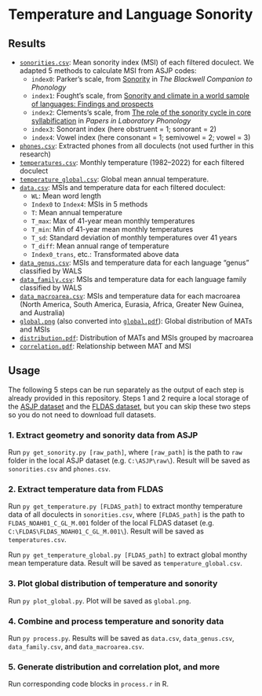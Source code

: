 # Temperature and Language Sonority

## Results

- [`sonorities.csv`](sonorities.csv): Mean sonority index (MSI) of each filtered doculect. We adapted 5 methods to calculate MSI from ASJP codes:
  - `index0`: Parker’s scale, from [Sonority](https://doi.org/10.1002/9781444335262.wbctp0049) in *The Blackwell Companion to Phonology*
  - `index1`: Fought’s scale, from [Sonority and climate in a world sample of languages: Findings and prospects](https://doi.org/10.1177/1069397103259439)
  - `index2`: Clements’s scale, from [The role of the sonority cycle in core syllabification](https://doi.org/10.1017/cbo9780511627736.017) in *Papers in Laboratory Phonology*
  - `index3`: Sonorant index (here obstruent = 1; sonorant = 2)
  - `index4`: Vowel index (here consonant = 1; semivowel = 2; vowel = 3)
- [`phones.csv`](phones.csv): Extracted phones from all doculects (not used further in this research)
- [`temperatures.csv`](temperatures.csv): Monthly temperature (1982–2022) for each filtered doculect
- [`temperature_global.csv`](temperatures_global.csv): Global mean annual temperature.
- [`data.csv`](data.csv): MSIs and temperature data for each filtered doculect:
  - `WL`: Mean word length
  - `Index0` to `Index4`: MSIs in 5 methods
  - `T`: Mean annual temperature
  - `T_max`: Max of 41-year mean monthly temperatures
  - `T_min`: Min of 41-year mean monthly temperatures
  - `T_sd`: Standard deviation of monthly temperatures over 41 years
  - `T_diff`: Mean annual range of temperature
  - `Index0_trans`, etc.: Transformated above data
- [`data_genus.csv`](data_genus.csv): MSIs and temperature data for each language “genus” classified by WALS
- [`data_family.csv`](data_family.csv): MSIs and temperature data for each language family classified by WALS
- [`data_macroarea.csv`](data_macroarea.csv): MSIs and temperature data for each macroarea (North America, South America, Eurasia, Africa, Greater New Guinea, and Australia)
- [`global.png`](global.png) (also converted into [`global.pdf`](global.pdf)): Global distribution of MATs and MSIs
- [`distribution.pdf`](distribution.pdf): Distribution of MATs and MSIs grouped by macroarea
- [`correlation.pdf`](correlation.pdf): Relationship between MAT and MSI

## Usage

The following 5 steps can be run separately as the output of each step is already provided in this repository. Steps 1 and 2 require a local storage of the [ASJP dataset](https://github.com/lexibank/asjp) and the [FLDAS dataset](https://hydro1.gesdisc.eosdis.nasa.gov/data/FLDAS/FLDAS_NOAH01_C_GL_M.001/), but you can skip these two steps so you do not need to download full datasets.

### 1. Extract geometry and sonority data from ASJP

Run `py get_sonority.py [raw_path]`, where `[raw_path]` is the path to `raw` folder in the local ASJP dataset (e.g. `C:\ASJP\raw\`). Result will be saved as `sonorities.csv` and `phones.csv`.

### 2. Extract temperature data from FLDAS

Run `py get_temperature.py [FLDAS_path]` to extract monthy temperature data of all doculects in `sonorities.csv`, where `[FLDAS_path]` is the path to `FLDAS_NOAH01_C_GL_M.001` folder of the local FLDAS dataset (e.g. `C:\FLDAS\FLDAS_NOAH01_C_GL_M.001\`). Result will be saved as `temperatures.csv`.

Run `py get_temperature_global.py [FLDAS_path]` to extract global monthy mean temperature data. Result will be saved as `temperature_global.csv`.

### 3. Plot global distribution of temperature and sonority

Run `py plot_global.py`. Plot will be saved as `global.png`.

### 4. Combine and process temperature and sonority data

Run `py process.py`. Results will be saved as `data.csv`, `data_genus.csv`, `data_family.csv`, and `data_macroarea.csv`.

### 5. Generate distribution and correlation plot, and more

Run corresponding code blocks in `process.r` in R.
